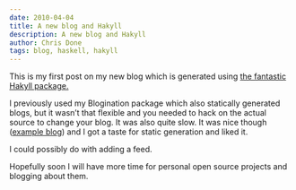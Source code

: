 ```yaml
---
date: 2010-04-04
title: A new blog and Hakyll
description: A new blog and Hakyll
author: Chris Done
tags: blog, haskell, hakyll
---
```


This is my first post on my new blog which is generated using [the
fantastic Hakyll package.](http://jaspervdj.be/hakyll/)

I previously used my Blogination package which also statically
generated blogs, but it wasn’t that flexible and you needed to hack on
the actual source to change your blog. It was also quite slow. It was
nice though ([example
blog](http://blog.nicolaspouillard.fr/tags/blogination.html)) and I
got a taste for static generation and liked it.

I could possibly do with adding a feed.

Hopefully soon I will have more time for personal open source projects
and blogging about them.

